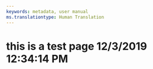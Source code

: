 ```yaml
---
keywords: metadata, user manual
ms.translationtype: Human Translation
---
```

# this is a test page 12/3/2019 12:34:14 PM